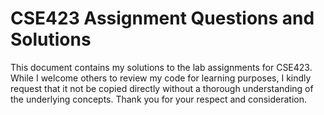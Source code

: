 # CSE423 Assignment Questions and Solutions

This document contains my solutions to the lab assignments for CSE423. While I welcome others to review my code for learning purposes, I kindly request that it not be copied directly without a thorough understanding of the underlying concepts. Thank you for your respect and consideration.
